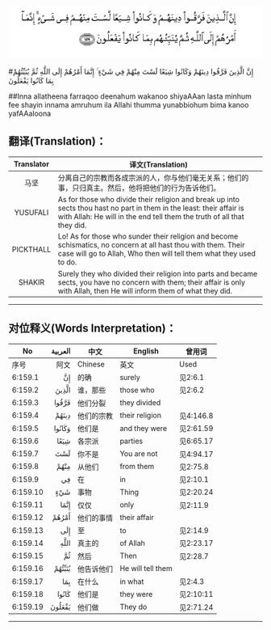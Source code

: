 ![006:159](images/006_159.gif)

#إِنَّ الَّذِينَ فَرَّقُوا دِينَهُمْ وَكَانُوا شِيَعًا لَسْتَ مِنْهُمْ فِي شَيْءٍ ۚ إِنَّمَا أَمْرُهُمْ إِلَى اللَّهِ ثُمَّ يُنَبِّئُهُمْ بِمَا كَانُوا يَفْعَلُونَ

##Inna allatheena farraqoo deenahum wakanoo shiyaAAan lasta minhum fee shayin innama amruhum ila Allahi thumma yunabbiohum bima kanoo yafAAaloona 

## 翻译(Translation)：

| Translator | 译文(Translation)                                            |
| :--------: | ------------------------------------------------------------ |
|    马坚    | 分离自己的宗教而各成宗派的人，你与他们毫无关系；他们的事，只归真主。然后，他将把他们的行为告诉他们。 |
|  YUSUFALI  | As for those who divide their religion and break up into sects thou hast no part in them in the least: their affair is with Allah: He will in the end tell them the truth of all that they did. |
| PICKTHALL  | Lo! As for those who sunder their religion and become schismatics, no concern at all hast thou with them. Their case will go to Allah, Who then will tell them what they used to do. |
|   SHAKIR   | Surely they who divided their religion into parts and became sects, you have no concern with them; their affair is only with Allah, then He will inform them of what they did. |

---

## 对位释义(Words Interpretation)：

| No   | العربية | 中文    | English | 曾用词 |
| ---- | ------: | ------- | ------- | ------ |
| 序号 |    阿文 | Chinese | 英文    | Used   |
| 6:159.1  | إِنَّ     | 的确       | surely            | 见2:6.1   |
| 6:159.2  | الَّذِينَ  | 谁，那些   | those who         | 见2:6.2   |
| 6:159.3  | فَرَّقُوا  | 他们分裂   | they divided      |           |
| 6:159.4  | دِينَهُمْ  | 他们的宗教 | their religion    | 见4:146.8 |
| 6:159.5  | وَكَانُوا | 他们是     | and they were     | 见2:61.59 |
| 6:159.6  | شِيَعًا   | 各宗派     | parties           | 见6:65.17 |
| 6:159.7  | لَسْتَ    | 你不是     | You are not       | 见4:94.17 |
| 6:159.8  | مِنْهُمْ   | 从他们     | from them         | 见2:75.8  |
| 6:159.9  | فِي     | 在         | in                | 见2:10.1  |
| 6:159.10 | شَيْءٍ    | 事物       | Thing             | 见2:20.24 |
| 6:159.11 | إِنَّمَا   | 仅仅       | only              | 见2:11.9  |
| 6:159.12 | أَمْرُهُمْ  | 他们的事情 | their affair      |           |
| 6:159.13 | إِلَى    | 至         | to                | 见2:14.9  |
| 6:159.14 | اللَّهِ   | 真主的     | of Allah          | 见2:23.17 |
| 6:159.15 | ثُمَّ     | 然后       | Then              | 见2:28.7  |
| 6:159.16 | يُنَبِّئُهُمْ | 他告诉他们 | He will tell them |           |
| 6:159.17 | بِمَا    | 在什么     | in what           | 见2:4.3   |
| 6:159.18 | كَانُوا  | 他们是     | they were         | 见2:10:11 |
| 6:159.19 | يَفْعَلُونَ | 他们做     | They do           | 见2:71.24 |

---